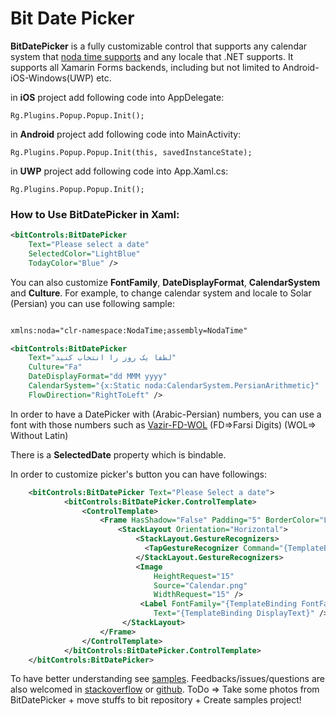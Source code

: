 # Bit Date Picker

**BitDatePicker** is a fully customizable control that supports any calendar system that [noda time supports](https://nodatime.org/1.3.x/userguide/calendars) and any locale that .NET supports. It supports all Xamarin Forms backends, including but not limited to Android-iOS-Windows(UWP) etc.


in **iOS** project add following code into AppDelegate:
```
Rg.Plugins.Popup.Popup.Init();
```
in **Android** project add following code into MainActivity:
```
Rg.Plugins.Popup.Popup.Init(this, savedInstanceState);
```
in **UWP** project add following code into App.Xaml.cs:
```
Rg.Plugins.Popup.Popup.Init();
```

### How to Use BitDatePicker in Xaml:

```xml
<bitControls:BitDatePicker
    Text="Please select a date" 
    SelectedColor="LightBlue" 
    TodayColor="Blue" />
```

You can also customize **FontFamily**, **DateDisplayFormat**, **CalendarSystem** and **Culture**. For example, to change calendar system and locale to Solar (Persian) you can use following sample:

```xml

xmlns:noda="clr-namespace:NodaTime;assembly=NodaTime"

<bitControls:BitDatePicker
    Text="لطفا یک روز را انتخاب کنید" 
    Culture="Fa"
    DateDisplayFormat="dd MMM yyyy"
    CalendarSystem="{x:Static noda:CalendarSystem.PersianArithmetic}"
    FlowDirection="RightToLeft" />
```

In order to have a DatePicker with (Arabic-Persian) numbers, you can use a font with those numbers such as [Vazir-FD-WOL](https://github.com/rastikerdar/vazir-font/tree/master/dist/Farsi-Digits-Without-Latin) (FD=>Farsi Digits) (WOL=> Without Latin)

There is a **SelectedDate** property which is bindable.

In order to customize picker's button you can have followings:

```xml
    <bitControls:BitDatePicker Text="Please Select a date">
            <bitControls:BitDatePicker.ControlTemplate>
                <ControlTemplate>
                    <Frame HasShadow="False" Padding="5" BorderColor="LightGray">
                        <StackLayout Orientation="Horizontal">
                            <StackLayout.GestureRecognizers>
                              <TapGestureRecognizer Command="{TemplateBinding OpenPopupCommand}"/>
                            </StackLayout.GestureRecognizers>
                            <Image
                                HeightRequest="15"
                                Source="Calendar.png"
                                WidthRequest="15" />
                             <Label FontFamily="{TemplateBinding FontFamily}" 
                                Text="{TemplateBinding DisplayText}" />
                         </StackLayout>
                    </Frame>
                </ControlTemplate>
            </bitControls:BitDatePicker.ControlTemplate>
    </bitControls:BitDatePicker>
```

To have better understanding see [samples](/Samples/CSharpClientSamples/Controls.Samples). Feedbacks/issues/questions are also welcomed in [stackoverflow](http://stackoverflow.com/questions/tagged/bit-framework) or [github](https://github.com/bit-foundation/bit-framework/issues/new?labels=&template=bug_report.md).
ToDo => Take some photos from BitDatePicker + move stuffs to bit repository + Create samples project!